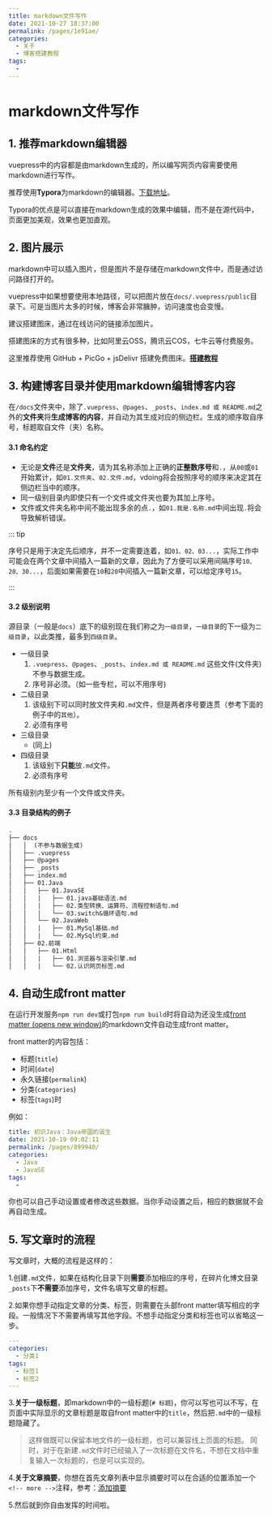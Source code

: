 ```yaml
---
title: markdown文件写作
date: 2021-10-27 18:37:00
permalink: /pages/1e91ae/
categories:
  - 关于
  - 博客搭建教程
tags:
  - 
---
```

# markdown文件写作

## 1. 推荐markdown编辑器

vuepress中的内容都是由markdown生成的，所以编写网页内容需要使用markdown进行写作。

推荐使用**Typora**为markdown的编辑器。[下载地址](https://typora.io/)。

Typora的优点是可以直接在markdown生成的效果中编辑，而不是在源代码中，页面更加美观，效果也更加直观。

## 2. 图片展示

markdown中可以插入图片，但是图片不是存储在markdown文件中，而是通过访问路径打开的。

vuepress中如果想要使用本地路径，可以把图片放在`docs/.vuepress/public`目录下。可是当图片太多的时候，博客会非常臃肿，访问速度也会变慢。

建议搭建图床，通过在线访问的链接添加图片。

搭建图床的方式有很多种，比如阿里云OSS，腾讯云COS，七牛云等付费服务。

这里推荐使用 GitHub + PicGo + jsDelivr 搭建免费图床。**[搭建教程](https://www.blog.frankdawn.com.cn/pages/898c1a/)**

## 3. 构建博客目录并使用markdown编辑博客内容

在`/docs`文件夹中，除了`.vuepress`、`@pages`、`_posts`、`index.md 或 README.md`之外的**文件夹**将**生成博客的内容**，并自动为其生成对应的侧边栏。生成的顺序取自序号，标题取自文件（夹）名称。

#### 3.1 命名约定

- 无论是**文件**还是**文件夹**，请为其名称添加上正确的**正整数序号**和`.`，从`00`或`01`开始累计，如`01.文件夹`、`02.文件.md`，vdoing将会按照序号的顺序来决定其在侧边栏当中的顺序。
- 同一级别目录内即使只有一个文件或文件夹也要为其加上序号。
- 文件或文件夹名称中间不能出现多余的点`.`，如`01.我是.名称.md`中间出现`.`将会导致解析错误。

::: tip

序号只是用于决定先后顺序，并不一定需要连着，如`01、02、03...`，实际工作中可能会在两个文章中间插入一篇新的文章，因此为了方便可以采用间隔序号`10、20、30...`，后面如果需要在`10`和`20`中间插入一篇新文章，可以给定序号`15`。

:::

#### 3.2 级别说明

源目录（一般是`docs`）底下的级别现在我们称之为`一级目录`，`一级目录`的下一级为`二级目录`，以此类推，最多到`四级目录`。

- 一级目录
  1. `.vuepress`、`@pages`、`_posts`、`index.md 或 README.md` 这些文件(文件夹)不参与数据生成。
  2. 序号非必须。（如一些专栏，可以不用序号)
- 二级目录
  1. 该级别下可以同时放文件夹和`.md`文件，但是两者序号要连贯（参考下面的例子中的`其他`）。
  2. 必须有序号
- 三级目录
  - (同上)
- 四级目录
  1. 该级别下**只能**放`.md`文件。
  2. 必须有序号

所有级别内至少有一个文件或文件夹。

#### 3.3 目录结构的例子

```md
.
├── docs
│   │  (不参与数据生成)
│   ├── .vuepress
│   ├── @pages
│   ├── _posts
│   ├── index.md
│   ├── 01.Java
│   │   ├── 01.JavaSE
│   │   |   ├── 01.java基础语法.md
│   │   |   ├── 02.类型转换、运算符、流程控制语句.md
│   │   |   └── 03.switch&循环语句.md
│   │   └── 02.JavaWeb
│   │   |   ├── 01.MySql基础.md
│   │   |   └── 02.MySql约束.md
│   ├── 02.前端
│   │   ├── 01.Html
│   │   |   ├── 01.浏览器与渲染引擎.md
│   │   |   └── 02.认识网页标签.md
```

## 4. 自动生成front matter

在运行开发服务`npm run dev`或打包`npm run build`时将自动为还没生成[front matter (opens new window)](https://vuepress.vuejs.org/zh/guide/frontmatter.html)的markdown文件自动生成front matter。

front matter的内容包括：

- 标题(`title`)
- 时间(`date`)
- 永久链接(`permalink`)
- 分类(`categories`)
- 标签(`tags`)时

例如：

```yaml
title: 初识Java：Java帝国的诞生
date: 2021-10-19 09:02:11
permalink: /pages/899940/
categories:
  - Java
  - JavaSE
tags:
  - 
```

你也可以自己手动设置或者修改这些数据。当你手动设置之后，相应的数据就不会再自动生成。

## 5. 写文章时的流程

写文章时，大概的流程是这样的：

1.创建`.md`文件，如果在结构化目录下则**需要**添加相应的序号，在碎片化博文目录`_posts`下**不需要**添加序号，文件名填写文章的标题。

2.如果你想手动指定文章的分类、标签，则需要在头部front matter填写相应的字段。一般情况下不需要再填写其他字段。不想手动指定分类和标签也可以省略这一步。

```yaml
---
categories: 
  - 分类1
tags: 
  - 标签1
  - 标签2
---
```

3.**关于一级标题**，即markdown中的一级标题(`# 标题`)，你可以写也可以不写，在页面中实际显示的文章标题是取自front matter中的`title`，然后把`.md`中的一级标题隐藏了。

> 这样做既可以保留本地文件的一级标题，也可以兼容线上页面的标题。 同时，对于在新建`.md`文件时已经输入了一次标题在文件名，不想在文档中重复输入一次标题的，也是可以实现的。

4.**关于文章摘要**，你想在首先文章列表中显示摘要时可以在合适的位置添加一个`<!-- more -->`注释，参考：[添加摘要](https://doc.xugaoyi.com/pages/1cc523/)

5.然后就到你自由发挥的时间啦。